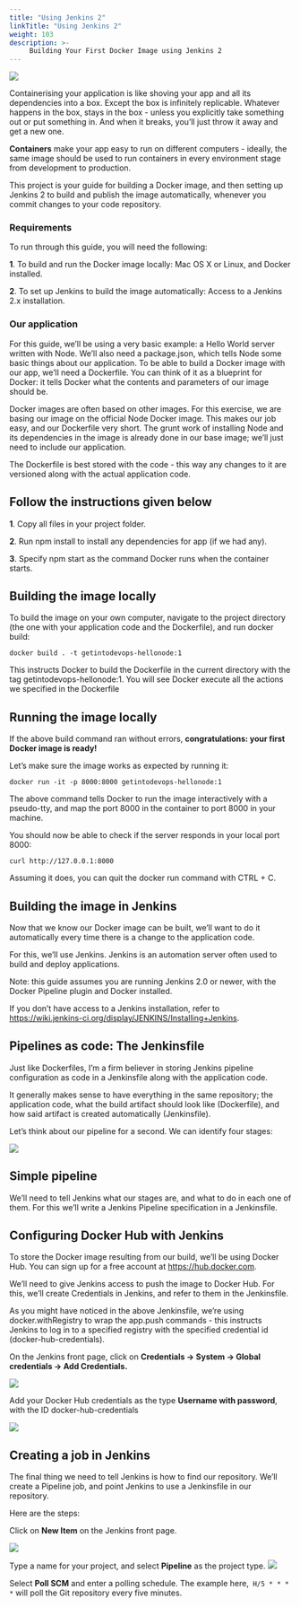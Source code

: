 ```yaml
---
title: "Using Jenkins 2"
linkTitle: "Using Jenkins 2"
weight: 103
description: >-
     Building Your First Docker Image using Jenkins 2 
---
```




![](https://collabnix.com/wp-content/uploads/2018/03/ci-cd.png)

Containerising your application is like shoving your app and all its dependencies into a box. Except the box is infinitely replicable. Whatever happens in the box, stays in the box - unless you explicitly take something out or put something in. And when it breaks, you’ll just throw it away and get a new one.

**Containers** make your app easy to run on different computers - ideally, the same image should be used to run containers in every environment stage from development to production.

This project is your guide for building a Docker image, and then setting up Jenkins 2 to build and publish the image automatically, whenever you commit changes to your code repository.

###  Requirements

To run through this guide, you will need the following:

**1**. To build and run the Docker image locally: Mac OS X or Linux, and Docker installed.

**2**. To set up Jenkins to build the image automatically: Access to a Jenkins 2.x installation.

### Our application

For this guide, we’ll be using a very basic example: a Hello World server written with Node.
We’ll also need a package.json, which tells Node some basic things about our application.
To be able to build a Docker image with our app, we’ll need a Dockerfile. You can think of it as a blueprint for Docker: it tells Docker what the contents and parameters of our image should be.

Docker images are often based on other images. For this exercise, we are basing our image on the official Node Docker image. This makes our job easy, and our Dockerfile very short. The grunt work of installing Node and its dependencies in the image is already done in our base image; we’ll just need to include our application.

The Dockerfile is best stored with the code - this way any changes to it are versioned along with the actual application code.

## Follow the instructions given below

**1**.  Copy all files in your project folder.

**2**.  Run npm install to install any dependencies for app (if we had any).

**3**.  Specify npm start as the command Docker runs when the container starts.


## Building the image locally

To build the image on your own computer, navigate to the project directory (the one with your application code and the Dockerfile), and run docker build:

```
docker build . -t getintodevops-hellonode:1
```
This instructs Docker to build the Dockerfile in the current directory with the tag getintodevops-hellonode:1. You will see Docker execute all the actions we specified in the Dockerfile


## Running the image locally

If the above build command ran without errors, **congratulations: your first Docker image is ready!**

Let’s make sure the image works as expected by running it:
```
docker run -it -p 8000:8000 getintodevops-hellonode:1
```
The above command tells Docker to run the image interactively with a pseudo-tty, and map the port 8000 in the container to port 8000 in your machine.

You should now be able to check if the server responds in your local port 8000:
```
curl http://127.0.0.1:8000
```
Assuming it does, you can quit the docker run command with CTRL + C.

## Building the image in Jenkins

Now that we know our Docker image can be built, we’ll want to do it automatically every time there is a change to the application code.

For this, we’ll use Jenkins. Jenkins is an automation server often used to build and deploy applications.

Note: this guide assumes you are running Jenkins 2.0 or newer, with the Docker Pipeline plugin and Docker installed.

If you don’t have access to a Jenkins installation, refer to https://wiki.jenkins-ci.org/display/JENKINS/Installing+Jenkins. 

## Pipelines as code: The Jenkinsfile

Just like Dockerfiles, I’m a firm believer in storing Jenkins pipeline configuration as code in a Jenkinsfile along with the application code.

It generally makes sense to have everything in the same repository; the application code, what the build artifact should look like (Dockerfile), and how said artifact is created automatically (Jenkinsfile).

Let’s think about our pipeline for a second. We can identify four stages:

![](https://tutorials.releaseworksacademy.com/assets/docker-jenkins-1.png)

## Simple pipeline

We’ll need to tell Jenkins what our stages are, and what to do in each one of them. For this we’ll write a Jenkins Pipeline specification in a Jenkinsfile.

## Configuring Docker Hub with Jenkins

To store the Docker image resulting from our build, we’ll be using Docker Hub. You can sign up for a free account at https://hub.docker.com.

We’ll need to give Jenkins access to push the image to Docker Hub. For this, we’ll create Credentials in Jenkins, and refer to them in the Jenkinsfile.

As you might have noticed in the above Jenkinsfile, we’re using docker.withRegistry to wrap the app.push commands - this instructs Jenkins to log in to a specified registry with the specified credential id (docker-hub-credentials).

On the Jenkins front page, click on **Credentials -> System -> Global credentials -> Add Credentials.**

![](https://tutorials.releaseworksacademy.com/assets/docker-jenkins-2.png)

Add your Docker Hub credentials as the type **Username with password**, with the ID docker-hub-credentials

![](https://tutorials.releaseworksacademy.com/assets/docker-jenkins-3.png)

## Creating a job in Jenkins

The final thing we need to tell Jenkins is how to find our repository. We’ll create a Pipeline job, and point Jenkins to use a Jenkinsfile in our repository.

Here are the steps:

Click on **New Item** on the Jenkins front page.

![](https://tutorials.releaseworksacademy.com/assets/docker-jenkins-4.png)

Type a name for your project, and select **Pipeline** as the project type.
![](https://tutorials.releaseworksacademy.com/assets/docker-jenkins-5.png)

Select **Poll SCM** and enter a polling schedule. The example here,`` H/5 * * * *`` will poll the Git repository every five minutes.

